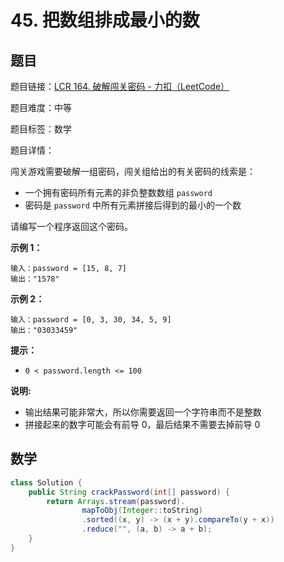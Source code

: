 # 45. 把数组排成最小的数

## 题目

题目链接：[LCR 164. 破解闯关密码 - 力扣（LeetCode）](https://leetcode.cn/problems/ba-shu-zu-pai-cheng-zui-xiao-de-shu-lcof/description/)

题目难度：中等

题目标签：数学

题目详情：

闯关游戏需要破解一组密码，闯关组给出的有关密码的线索是：

- 一个拥有密码所有元素的非负整数数组 `password`
- 密码是 `password` 中所有元素拼接后得到的最小的一个数

请编写一个程序返回这个密码。

**示例 1：**

```
输入：password = [15, 8, 7]
输出："1578"
```

**示例 2：**

```
输入：password = [0, 3, 30, 34, 5, 9]
输出："03033459"
```

**提示：**

- `0 < password.length <= 100`

**说明:**

- 输出结果可能非常大，所以你需要返回一个字符串而不是整数
- 拼接起来的数字可能会有前导 0，最后结果不需要去掉前导 0



## 数学

``` java
class Solution {
    public String crackPassword(int[] password) {
        return Arrays.stream(password).
                mapToObj(Integer::toString)
                .sorted((x, y) -> (x + y).compareTo(y + x))
                .reduce("", (a, b) -> a + b);
    }
}
```